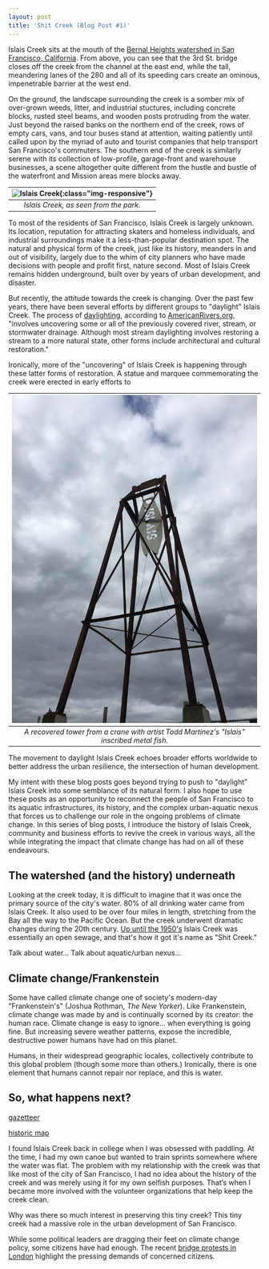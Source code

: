 ```yaml
---
layout: post
title: 'Shit Creek (Blog Post #1)'
---
```


Islais Creek sits at the mouth of the [Bernal Heights watershed in San Francisco, California](http://explore.museumca.org/creeks/1630-RescIslais.html#). From above, you can see that the 3rd St. bridge closes off the creek from the channel at the east end, while the tall, meandering lanes of the 280 and all of its speeding cars create an ominous, impenetrable barrier at the west end.

On the ground, the landscape surrounding the creek is a somber mix of over-grown weeds, litter, and industrial stuctures, including concrete blocks, rusted steel beams, and wooden posts protruding from the water. Just beyond the raised banks on the northern end of the creek, rows of empty cars, vans, and tour buses stand at attention, waiting patiently until called upon by the myriad of auto and tourist companies that help transport San Francisco's commuters. The southern end of the creek is similarly serene with its collection of low-profile, garage-front and warehouse businesses, a scene altogether quite different from the hustle and bustle of the waterfront and Mission areas mere blocks away.

| ![Islais Creek](https://raw.githubusercontent.com/sburtner/critical_infrastructure/master/images/pano.JPG){:class="img-responsive"} | 
|:--:| 
| *Islais Creek, as seen from the park.* |

To most of the residents of San Francisco, Islais Creek is largely unknown. Its location, reputation for attracting skaters and homeless individuals, and industrial surroundings make it a less-than-popular destination spot. The natural and physical form of the creek, just like its history, meanders in and out of visibility, largely due to the whim of city planners who have made decisions with people and profit first, nature second. Most of Islais Creek remains hidden underground, built over by years of urban development, and disaster.

But recently, the attitude towards the creek is changing. Over the past few years, there have been several efforts by different groups to "daylight" Islais Creek. The process of [daylighting](http://americanrivers.org/wp-content/uploads/2016/05/AmericanRivers_daylighting-streams-report.pdf), according to [AmericanRivers.org](https://www.americanrivers.org/conservation-resource/daylighting-streams-breathing-life-urban-streams-communities/), "involves uncovering some or all of the previously covered river, stream, or stormwater drainage. Although most stream daylighting involves restoring a stream to a more natural state, other forms include architectural and cultural restoration."

Ironically, more of the "uncovering" of Islais Creek is happening through these latter forms of restoration. A statue and marquee commemorating the creek were erected in early efforts to 

| ![Islais Creek](https://raw.githubusercontent.com/sburtner/critical_infrastructure/master/images/islais_sign.JPG) | 
|:--:| 
| *A recovered tower from a crane with artist Todd Martinez's "Islais" inscribed metal fish.* |

The movement to daylight Islais Creek echoes broader efforts worldwide to better address the urban resilience, the intersection of human development. 

My intent with these blog posts goes beyond trying to push to "daylight" Islais Creek into some semblance of its natural form. I also hope to use these posts as an opportunity to reconnect the people of San Francisco to its aquatic infrastructures, its history, and the complex urban-aquatic nexus that forces us to challenge our role in the ongoing problems of climate change. In this series of blog posts, I introduce the history of Islais Creek, community and business efforts to revive the creek in various ways, all the while integrating the impact that climate change has had on all of these endeavours.


## The watershed (and the history) underneath

Looking at the creek today, it is difficult to imagine that it was once the primary source of the city's water. 80% of all drinking water came from Islais Creek. It also used to be over four miles in length, stretching from the Bay all the way to the Pacific Ocean. But the creek underwent dramatic changes during the 20th century. [Up until the 1950's](https://www.sfparksalliance.org/our-parks/parks/islais-creek) Islais Creek was essentially an open sewage, and that's how it got it's name as "Shit Creek."

Talk about water… Talk about aquatic/urban nexus…


## Climate change/Frankenstein

Some have called climate change one of society's modern-day "Frankenstein's" (Joshua Rothman, *The New Yorker*). Like Frankenstein, climate change was made by and is continually scorned by its creator: the human race. Climate change is easy to ignore... when everything is going fine. But increasing severe weather patterns, expose the incredible, destructive power humans have had on this planet.

Humans, in their widespread geographic locales, collectively contribute to this global problem (though some more than others.) Ironically, there is one element that humans cannot repair nor replace, and this is water. 

## So, what happens next?


[gazetteer](https://pubs.usgs.gov/wsp/0297/report.pdf)

[historic map](http://explore.museumca.org/creeks/1690-SF1869-2007.html)


I found Islais Creek back in college when I was obsessed with paddling. At the time, I had my own canoe but wanted to train sprints somewhere where the water was flat. The problem with my relationship with the creek was that like most of the city of San Francisco, I had no idea about the history of the creek and was merely using it for my own selfish purposes. That’s when I became more involved with the volunteer organizations that help keep the creek clean.

Why was there so much interest in preserving this tiny creek? This tiny creek had a massive role in the urban development of San Francisco.

While some political leaders are dragging their feet on climate change policy, some citizens have had enough. The recent [bridge protests in London](https://www.theguardian.com/environment/2018/nov/17/thousands-gather-to-block-london-bridges-in-climate-rebellion) highlight the pressing demands of concerned citizens.
